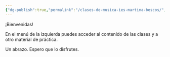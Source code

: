 ```yaml
---
{"dg-publish":true,"permalink":"/clases-de-musica-ies-martina-bescos/","tags":["gardenEntry"]}
---
```


¡Bienvenidas!

En el menú de la izquierda puedes acceder al contenido de las clases y a otro material de práctica.

Un abrazo. Espero que lo disfrutes.